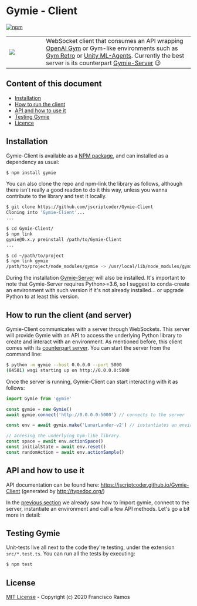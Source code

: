 # Gymie - Client

<a href="https://www.npmjs.com/package/gymie"><img alt="npm" src="https://img.shields.io/npm/v/gymie?label=NPM%20Package" /></a>

<table>
  <tbody>
    <tr>
      <td width="20%"><img src="https://raw.githubusercontent.com/jscriptcoder/Gymie-Client/master/resources/Gymie-logo.svg" align="left" /></td>
      <td>
        WebSocket client that consumes an API wrapping <a href="https://github.com/openai/gym">OpenAI Gym</a> or Gym-like environments such as <a href="https://github.com/openai/retro">Gym Retro</a> or <a href="https://github.com/Unity-Technologies/ml-agents">Unity ML-Agents</a>. Currently the best server is its counterpart <a href="https://github.com/jscriptcoder/Gymie-Server">Gymie-Server</a> 😉
      </td>
    </tr>
  </tbody>
</table>
    
## Content of this document
- [Installation](#installation)
- [How to run the client](#how-to-run-the-client-and-server)
- [API and how to use it](#api-and-how-to-use-it)
- [Testing Gymie](#testing-gymie)
- [Licence](#license)

## Installation

Gymie-Client is available as a [NPM package](https://www.npmjs.com/package/gymie), and can installed as a dependency as usual:

```bash
$ npm install gymie
```

You can also clone the repo and npm-link the library as follows, although there isn't really a good readon to do it this way, unless you wanna contribute to the library and test it locally.

```bash
$ git clone https://github.com/jscriptcoder/Gymie-Client
Cloning into 'Gymie-Client'...
...

$ cd Gymie-Client/
$ npm link
gymie@0.x.y preinstall /path/to/Gymie-Client
...

$ cd ~/path/to/project
$ npm link gymie
/path/to/project/node_modules/gymie -> /usr/local/lib/node_modules/gymie -> /path/to/Gymie-Client
```

During the installation [Gymie-Server](https://pypi.org/project/gymie/) will also be installed. It's important to note that Gymie-Server requires Python>=3.6, so I suggest to conda-create an environment with such version if it's not already installed... or upgrade Python to at least this version.

## How to run the client (and server)

Gymie-Client communicates with a server through WebSockets. This server will provide Gymie with an API to access the underlying Python library to create and interact with an environment. As mentioned before, this client comes with its [counterpart server](https://github.com/jscriptcoder/Gymie-Server). You can start the server from the command line:

```bash
$ python -m gymie --host 0.0.0.0 --port 5000
(84581) wsgi starting up on http://0.0.0.0:5000
```

Once the server is running, Gymie-Client can start interacting with it as follows:

```ts
import Gymie from 'gymie'

const gymie = new Gymie()
await gymie.connect('http://0.0.0.0:5000') // connects to the server

const env = await gymie.make('LunarLander-v2') // instantiates an environment

// accesing the underlying Gym-like library.
const space = await env.actionSpace()
const initialState = await env.reset()
const randomAction = await env.actionSample()
```

## API and how to use it

API documentation can be found here: https://jscriptcoder.github.io/Gymie-Client (generated by http://typedoc.org/)

In the [previous section](#how-to-run-the-client-and-server) we already saw how to import gymie, connect to the server, instantiate an environment and call a few API methods. Let's go a bit more in detail:



## Testing Gymie

Unit-tests live all next to the code they're testing, under the extension `src/*.test.ts`. You can run all the tests by executing:
```bash
$ npm test
```

## License

[MIT License](LICENSE) - Copyright (c) 2020 Francisco Ramos

